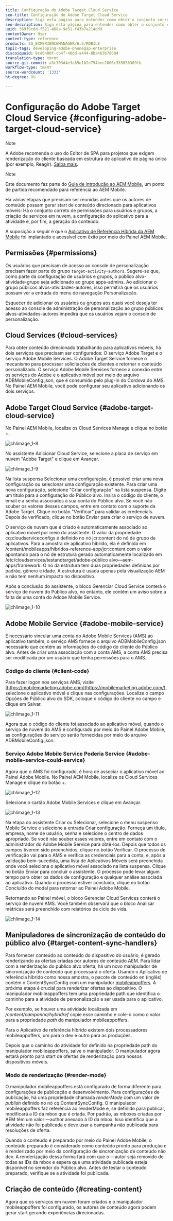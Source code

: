 ```yaml
---
title: Configuração do Adobe Target Cloud Service
seo-title: Configuração do Adobe Target Cloud Service
description: Siga esta página para entender como obter o conjunto correto de permissões para usuários e grupos, criar serviços em nuvem, configurar o aplicativo para a atividade e finalmente gerar o conteúdo.
seo-description: Siga esta página para entender como obter o conjunto correto de permissões para usuários e grupos, criar serviços em nuvem, configurar o aplicativo para a atividade e finalmente gerar o conteúdo.
uuid: 569f9c6d-f521-488a-9e51-f43b7a214dd9
contentOwner: User
content-type: reference
products: SG_EXPERIENCEMANAGER/6.5/MOBILE
topic-tags: developing-adobe-phonegap-enterprise
discoiquuid: 8cd6480f-cb4f-40dd-a444-8ba463b78604
translation-type: tm+mt
source-git-commit: a3c303d4e3a85e1b2e794bec2006c335056309fb
workflow-type: tm+mt
source-wordcount: '1333'
ht-degree: 0%

---
```



# Configuração do Adobe Target Cloud Service {#configuring-adobe-target-cloud-service}

>[!NOTE]
>
>A Adobe recomenda o uso do Editor de SPA para projetos que exigem renderização do cliente baseada em estrutura de aplicativo de página única (por exemplo, Reagir). [Saiba mais](/help/sites-developing/spa-overview.md).

>[!NOTE]
>
>Este documento faz parte do [Guia de introdução ao AEM Mobile](/help/mobile/getting-started-aem-mobile.md), um ponto de partida recomendado para referência ao AEM Mobile.

Há várias etapas que precisam ser reunidas antes que os autores de conteúdo possam gerar start de conteúdo direcionado para aplicativos móveis: Há o conjunto correto de permissões para usuários e grupos, a criação de serviços em nuvem, a configuração do aplicativo para a atividade e, por fim, a geração do conteúdo.

A suposição a seguir é que o [Aplicativo de Referência Híbrida da AEM Mobile](https://github.com/Adobe-Marketing-Cloud-Apps/aem-mobile-hybrid-reference) foi implantado e acessível com êxito por meio do Painel AEM Mobile.

## Permissões  {#permissions}

Os usuários que precisam de acesso ao console de personalização precisam fazer parte do grupo `target-activity-authors`. Sugere-se que, como parte da configuração de usuários e grupos, o público alvo-atividade-grupo seja adicionado ao grupo apps-admins. Ao adicionar o grupo públicos alvos-atividades-autores, isso permitirá que os usuários possam ver a entrada do menu de navegação Personalização.

Esquecer de adicionar os usuários ou grupos aos quais você deseja ter acesso ao console de administração de personalização ao grupo públicos alvos-atividades-autores impedirá que os usuários vejam o console de personalização.

## Cloud Services {#cloud-services}

Para obter conteúdo direcionado trabalhando para aplicativos móveis, há dois serviços que precisam ser configurados: O serviço Adobe Target e o serviço Adobe Mobile Services. O Adobe Target Service fornece o mecanismo para processar solicitações de clientes e retornar o conteúdo personalizado. O serviço Adobe Mobile Services fornece a conexão entre os serviços do Adobe e o aplicativo móvel por meio do arquivo ADBMobileConfig.json, que é consumido pelo plug-in do Cordova do AMS. No Painel AEM Mobile, você pode configurar seu aplicativo adicionando os dois serviços.

## Adobe Target Cloud Service {#adobe-target-cloud-service}

No Painel AEM Mobile, localize os Cloud Services Manage e clique no botão +.

![chlimage_1-8](assets/chlimage_1-8.png)

No assistente Adicionar Cloud Service, selecione a placa de serviço em nuvem &quot;Adobe Target&quot; e clique em Avançar.

![chlimage_1-9](assets/chlimage_1-9.png)

Na lista suspensa Selecionar uma configuração, é possível criar uma nova configuração ou selecionar uma configuração existente. Para criar uma nova configuração, selecione &quot;Criar configuração&quot; na lista suspensa. Digite um título para a configuração do Público alvo. Insira o código do cliente, o email e a senha associados à sua conta do Público alvo. Se você não souber os valores desses campos, entre em contato com o suporte da Adobe Target. Clique no botão &quot;Verificar&quot; para validar as credenciais. Depois de verificado, clique no botão Enviar para criar o serviço de nuvem.

O serviço de nuvem que é criado é automaticamente associado ao aplicativo móvel por meio do assistente. O valor da propriedade cq:cloudserviceconfigs é definido no nó jcr:content do nó de grupo de aplicativos. Para a amostra de aplicativo híbrido, ela é definida em /content/mobileapps/híbridos-reference-app/jcr:content com o valor apontando para o nó de estrutura gerado automaticamente localizado em /etc/cloudservices/testandtarget/adobe-público alvo—aem-apps/framework. O nó da estrutura tem duas propriedades definidas por padrão, gênero e idade. A estrutura é usada apenas pela visualização AEM e não tem nenhum impacto no dispositivo.

Após a conclusão do assistente, o bloco Gerenciar Cloud Service conterá o serviço de nuvem do Público alvo, no entanto, ele contém um aviso sobre a falta de uma conta do Adobe Mobile Service.

![chlimage_1-10](assets/chlimage_1-10.png)

## Adobe Mobile Service {#adobe-mobile-service}

É necessário vincular uma conta do Adobe Mobile Services (AMS) ao aplicativo também, o serviço AMS fornece o arquivo ADBMobileConfig.json necessário que contém as informações do código do cliente do Público alvo. Antes de criar uma associação com a conta AMS, a conta AMS precisa ser modificada por um usuário que tenha permissões para o AMS.

### Código do cliente {#client-code}

Para fazer logon nos serviços AMS, visite [https://mobilemarketing.adobe.com](https://mobilemarketing.adobe.com/), selecione o aplicativo móvel e clique nas configurações. Localize o campo Opções de Público alvo do SDK, coloque o código do cliente no campo e clique em Salvar.

![chlimage_1-11](assets/chlimage_1-11.png)

Agora que o código do cliente foi associado ao aplicativo móvel, quando o serviço de nuvem do AMS é configurado por meio do Painel Adobe Mobile, as configurações do serviço serão fornecidas por meio do arquivo ADBMobileConfig.json.

### Serviço Adobe Mobile Service Poderia Service {#adobe-mobile-service-could-service}

Agora que o AMS foi configurado, é hora de associar o aplicativo móvel ao Painel Adobe Mobile. No Painel AEM Mobile, localize os Cloud Services Manage e clique no botão +.

![chlimage_1-12](assets/chlimage_1-12.png)

Selecione o cartão Adobe Mobile Services e clique em Avançar.

![chlimage_1-13](assets/chlimage_1-13.png)

Na etapa do assistente Criar ou Selecionar, selecione o menu suspenso Mobile Service e selecione a entrada Criar configuração. Forneça um título, empresa, nome de usuário, senha e selecione o centro de dados apropriado. Se você não souber esses valores, entre em contato com o administrador do Adobe Mobile Service para obtê-los. Depois que todos os campos tiverem sido preenchidos, clique no botão Verificar. O processo de verificação vai para o AMS e verifica as credenciais para a conta, e, após a validação bem-sucedida, uma lista de Aplicativos Móveis será preenchida onde você seleciona o aplicativo móvel associado na lista suspensa. Clique no botão Enviar para concluir o assistente. O processo pode levar algum tempo para obter os dados de configuração e qualquer análise associada ao aplicativo. Quando o processo estiver concluído, clique no botão Concluído do modal para retornar ao Painel Adobe Mobile.

Retornando ao Painel móvel, o bloco Gerenciar Cloud Services conterá o serviço de nuvem AMS. Você também observará que o bloco Analisar métricas será preenchido com relatórios de ciclo de vida.

![chlimage_1-14](assets/chlimage_1-14.png)

## Manipuladores de sincronização de conteúdo do público alvo {#target-content-sync-handlers}

Para fornecer conteúdo ao conteúdo do dispositivo do usuário, é gerado renderizando as ofertas criadas por autores de conteúdo AEM. Para lidar com a renderização do público alvo oferta, há um novo manipulador de sincronização de conteúdo que processará o oferta. Usando o Aplicativo de referência híbrido como nossa amostra, o pacote de conteúdo en (inglês) contém o ContentSyncConfig com um manipulador [mobileappoffers](https://github.com/Adobe-Marketing-Cloud-Apps/aem-mobile-hybrid-reference/blob/master/aem-package/content-author/src/main/content/jcr_root/content/mobileapps/hybrid-reference-app/en/_jcr_content/pge-app/app-config-dev/targetOffers/.content.xml). A próxima etapa é crucial para renderizar ofertas ao dispositivo. O manipulador mobileappoffers tem uma propriedade path que identifica o caminho para a atividade de personalização a ser usada para o aplicativo.

Por exemplo, se houver uma atividade localizada em */content/campanha/hybridref* copie esse caminho e cole-o como o valor para a propriedade *path* do manipulador mobileappoffers.

Para o Aplicativo de referência híbrido existem dois processadores mobileappoffers, um para o dev e outro para as produções.

Depois que o caminho do atividade for definido na propriedade path do manipulador mobileappoffers, salve o manipulador. O manipulador agora estará pronto para start de ofertas de renderização para nossos dispositivos móveis.

### Modo de renderização {#render-mode}

O manipulador mobileappoffers está configurado de forma diferente para configurações de publicação e desenvolvimento. Para configurações de publicação, há uma propriedade chamada *renderMode* com um valor de *publish* definido no nó cq:ContentSyncConfig. O manipulador mobileappoffers faz referência ao renderMode e, se definido para publicar, modificará a ID da mbox que é criada. Por padrão, as mboxes criadas por AEM têm um valor —author anexado à ID da mbox. Isso identifica que a atividade não foi publicada e deve usar a campanha não publicada para resoluções de oferta.

Quando o conteúdo é preparado por meio do Painel Adobe Mobile, o conteúdo preparado é considerado como conteúdo pronto para produção e é renderizado por meio da configuração de sincronização de conteúdo não dev. A renderização dessa forma fará com que o —autor seja removido de todas as IDs da mbox e espera que uma atividade publicada esteja disponível no servidor do Público alvo. Antes de testar o conteúdo preparado, verifique se a atividade foi publicada.

## Criação de conteúdo {#creating-content}

Agora que os serviços em nuvem foram criados e o manipulador mobileappoffers foi configurado, os autores de conteúdo agora podem gerar start gerando experiências direcionadas.

